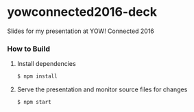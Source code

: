 # yowconnected2016-deck
Slides for my presentation at YOW! Connected 2016

### How to Build

1. Install dependencies
   ```sh
   $ npm install
   ```

1. Serve the presentation and monitor source files for changes
   ```sh
   $ npm start
   ```
